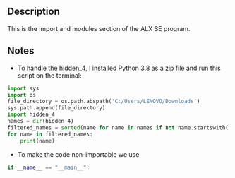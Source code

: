 ## Description
This is the import and modules section of the ALX SE program.

## Notes
* To handle the hidden\_4, I installed Python 3.8 as a zip file and run this script on the terminal:
```python
import sys
import os
file_directory = os.path.abspath('C:/Users/LENOVO/Downloads')
sys.path.append(file_directory)
import hidden_4
names = dir(hidden_4)
filtered_names = sorted(name for name in names if not name.startswith('__'))
for name in filtered_names:
    print(name)
```
* To make the code non-importable we use
```python
if __name__ == "__main__":
```
